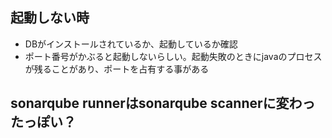 ## 起動しない時

* DBがインストールされているか、起動しているか確認
* ポート番号がかぶると起動しないらしい。起動失敗のときにjavaのプロセスが残ることがあり、ポートを占有する事がある

## sonarqube runnerはsonarqube scannerに変わったっぽい？